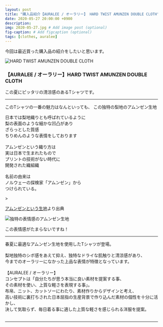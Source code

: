 ```yaml
---
layout: post
title: "購入品紹介【AURALEE / オーラリー】 HARD TWIST AMUNZEN DOUBLE CLOTH"
date: 2020-05-27 20:00:00 +0900
description:
img: 2020-05-27.jpg # Add image post (optional)
fig-caption: # Add figcaption (optional)
tags: [clothes, auralee]
---
```


今回は最近買った購入品の紹介をしたいと思います。

![HARD TWIST AMUNZEN DOUBLE CLOTH]({{site.baseurl}}/assets/img/2020-05-27_1.jpg)

### 【AURALEE / オーラリー】HARD TWIST AMUNZEN DOUBLE CLOTH

この夏にピッタリの清涼感のあるTシャツです。


***


このTシャツの一番の魅力はなんといっても、
この独特の梨地のアムンゼン生地


<p class="box">
日本では梨地織りとも呼ばれているように<br>
梨の表面のような細かな凹凸があり<br>
ざらっとした質感<br>
ちりめんのような表情をしております<br>
<br>
アムンゼンという織り方は<br>
実は日本で生まれたもので<br>
プリントの技術がない時代に<br>
開発された織組織<br>
<br>
名前の由来は<br>
ノルウェーの探検家「アムンゼン」から<br>
つけられている。<br>
</P>
> <p class="citation"><a href="https://www.tailor-fukuoka.com/blog/fabric/2019/%E3%82%A2%E3%83%A0%E3%83%B3%E3%82%BC%E3%83%B3%E3%81%A8%E3%81%84%E3%81%86%E7%94%9F%E5%9C%B0.htmll">アムンゼンという生地</a>より出典</p>


![独特の表情感のアムンゼン生地]({{site.baseurl}}/assets/img/2020-05-27_2.jpg)

この表情感がたまらないですね！

***

春夏に最適なアムンゼン生地を使用したTシャツが登場。<br>
<br>
梨地独特のシボ感をあえて抑え、独特なドライな肌触りと清涼感があり、<br>
今までのオーラリーになかった上品な表情が特徴となっています。<br>
<br>
【AURALEE / オーラリー】<br>
コンセプトは「自分たちが思う本当に良い素材を提案する事、<br>
その素材を使い、上質な軽さを表現する事」。<br>
布帛、ニット、カットソーにわたり、素材作りからデザインと考え、<br>
高い技術に裏打ちされた日本屈指の生産背景で作り込んだ素材の個性を十分に活かし、<br>
決して気取らず、毎日着る事に適した上質な軽さを感じられる洋服を提案。
<br>
<br>

***